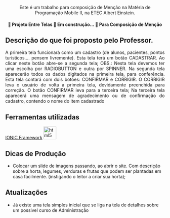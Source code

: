 
<p align="center">
Este é um trabalho para composição de Menção na Matéria de Programação Mobile II, na ETEC Albert Einstein.
</p>

<h4 align="center"> 
	🚧  Projeto Entre Telas 🚀 Em construção...  🚧 Para Composição de Menção
</h4>


## Descrição do que foi proposto pelo Professor. 

<p align="justify">
A primeira tela funcionará como um cadastro (de alunos, pacientes, pontos 
turísticos.... pensem livremente). Esta tela terá um botão CADASTRAR. Ao clicar neste botão 
abre-se a segunda tela;
OBS.: Nesta tela devemos ter uma escolha por RADIOBUTTON e outra por SPINNER.
Na segunda tela aparecerão todos os dados digitados na primeira tela, para 
conferência. Esta tela contará com dois botões: CONFIRMAR e CORRIGIR. O CORRIGIR leva o 
usuário de volta a primeira tela, devidamente preenchida para correção. O botão CONFIRMAR 
leva para a terceira tela;
Na terceira tela aparecerá uma mensagem de agradecimento ou de confirmação do 
cadastro, contendo o nome do item cadastrado

</p>


###

## Ferramentas utilizadas
<a href="https://ionicframework.com/docs" style="text decoration: 'no'"> IONIC Framework</a>
<img src="https://img2.gratispng.com/20181126/aaz/kisspng-ionic-apache-cordova-software-framework-mobile-app-5bfc36aa6e20c6.7150215215432557224511.jpg" alt="html5" width="40" height="40"/>

###

## Dicas de Produção
- Colocar um slide de imagens passando, ao abrir o site. Com descrição sobre a horta, legumes, verduras e frutas que podem ser plantadas em casa facilmente. (instigando o leitor a criar sua horta);

###

## Atualizações

- Já existe uma tela simples inicial que se liga na tela de detalhes sobre  um possivel curso de Administração

###

